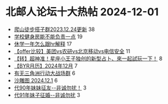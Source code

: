 # 北邮人论坛十大热帖 2024-12-01

- [爬山徒步搭子群2023.12.24更新](https://bbs.byr.cn/article/Travel/146847) 38
- [学校健身房能不能负责一点](https://bbs.byr.cn/article/Talking/6430341) 19
- [休学一年怎么跟hr解释](https://bbs.byr.cn/article/WorkLife/1222495) 17
- [【offer比较】美团vs农研vs北京移动vs电信安全](https://bbs.byr.cn/article/Job/2221055) 11
- [【转】超神准！星座小王子独创的新型占卜、來一起試玩一下！](https://bbs.byr.cn/article/Constellations/326533) 8
- [【BYR月历】2024年12月](https://bbs.byr.cn/article/Showcase/2430) 7
- [有无三角洲行动大战场群](https://bbs.byr.cn/article/OnlineGame/50151) 6
- [沙雕图 2024.12.1](https://bbs.byr.cn/article/Joke/733241) 6
- [代90年妹妹征友--非诚勿扰！](https://bbs.byr.cn/article/Friends/2057593) 3
- [代91年妹子征婚--非诚勿扰](https://bbs.byr.cn/article/Feeling/3210494) 3


